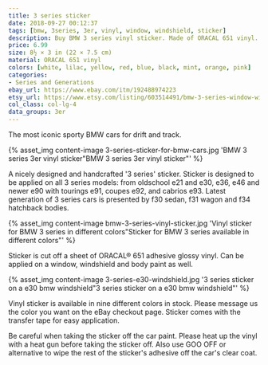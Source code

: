 ```yaml
---
title: 3 series sticker
date: 2018-09-27 00:12:37
tags: [bmw, 3series, 3er, vinyl, window, windshield, sticker]
description: Buy BMW 3 series vinyl sticker. Made of ORACAL 651 vinyl. Available in different colors.
price: 6.99
size: 8½ × 3 in (22 × 7.5 cm)
material: ORACAL 651 vinyl
colors: [white, lilac, yellow, red, blue, black, mint, orange, pink]
categories:
- Series and Generations
ebay_url: https://www.ebay.com/itm/192488974223
etsy_url: https://www.etsy.com/listing/603514491/bmw-3-series-window-windshield-sticker
col_class: col-lg-4
data_groups: 3er
---
```


The most iconic sporty BMW cars for drift and track.

<!-- more -->
{% asset_img content-image 3-series-sticker-for-bmw-cars.jpg 'BMW 3 series 3er vinyl sticker"BMW 3 series 3er vinyl sticker"' %}

A nicely designed and handcrafted '3 series' sticker. Sticker is designed to be applied on all 3 series models: from oldschool e21 and e30, e36, e46 and newer e90 with tourings e91, coupes e92, and cabrios e93. Latest generation of 3 series cars is presented by f30 sedan, f31 wagon and f34 hatchback bodies.

{% asset_img content-image bmw-3-series-vinyl-sticker.jpg 'Vinyl sticker for BMW 3 series in different colors"Sticker for BMW 3 series available in different colors"' %}

Sticker is cut off a sheet of ORACAL® 651 adhesive glossy vinyl. Can be applied on a window, windshield and body paint as well.

{% asset_img content-image 3-series-e30-windshield.jpg '3 series sticker on a e30 bmw windshield"3 series sticker on a e30 bmw windshield"' %}

Vinyl sticker is available in nine different colors in stock. Please message us the color you want on the eBay checkout page. Sticker comes with the transfer tape for easy application.

Be careful when taking the sticker off the car paint. Please heat up the vinyl with a heat gun before taking the sticker off. Also use GOO OFF or alternative to wipe the rest of the sticker's adhesive off the car's clear coat.
